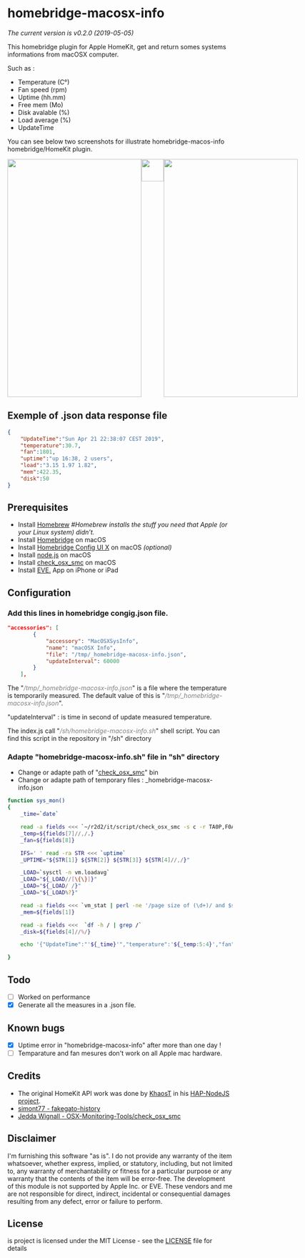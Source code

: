 # homebridge-macosx-info
*The current version is v0.2.0 (2019-05-05)*

This homebridge plugin for Apple HomeKit, get and return somes systems informations from macOSX computer. 

Such as :
* Temperature (C°)
* Fan speed (rpm)
* Uptime (hh.mm)
* Free mem (Mo)
* Disk avalable (%)
* Load average (%)
* UpdateTime

You can see below two screenshots for illustrate homebridge-macos-info homebridge/HomeKit plugin.
<div style="width:650px; height:533px; overflow:scroll; overflow-x: scroll;overflow-y: hidden">
<img style=" float:left; display:inline" src=https://di-marco.net/screenshots/screenshot_1.png width="300px" height="533px"/>
<img style=" float:left; display:inline" src=https://di-marco.net/screenshots/.fake.png width="50px" height="50px"/>
<img style=" float:left; display:inline" src=https://di-marco.net/screenshots/screenshot_2.png width="300px" height="533px"/>
</div>

## Exemple of .json data response file
```json  
{
    "UpdateTime":"Sun Apr 21 22:38:07 CEST 2019",
    "temperature":30.7,
    "fan":1801,
    "uptime":"up 16:38, 2 users",
    "load":"3.15 1.97 1.82",
    "mem":422.35,
    "disk":50
}
```
## Prerequisites
* Install <a href="https://brew.sh">Homebrew</a> *#Homebrew installs the stuff you need that Apple (or your Linux system) didn’t.*
* Install <a href="https://github.com/nfarina/homebridge/wiki/Install-Homebridge-on-macOS">Homebridge</a> on macOS
* Install <a href="https://github.com/oznu/homebridge-config-ui-x#readme">Homebridge Config UI X</a> on macOS *(optional)*
* Install <a href="https://nodejs.org/en/download/package-manager/#macos">node.js</a> on macOS
* Install <a href="https://github.com/jedda/OSX-Monitoring-Tools/tree/master/check_osx_smc">check_osx_smc</a> on macOS
* Install <a href="https://www.evehome.com/en/eve-app">EVE.</a> App on iPhone or iPad

## Configuration
### Add this lines in homebridge congig.json file.
```json    
"accessories": [
        {
            "accessory": "MacOSXSysInfo",
            "name": "macOSX Info",
            "file": "/tmp/_homebridge-macosx-info.json",
            "updateInterval": 60000
        }
    ],
```
The "<span style="color:grey">*/tmp/_homebridge-macosx-info.json*</span>" is a file where the temperature is temporarily measured. The default value of this is "<span style="color:grey">*/tmp/_homebridge-macosx-info.json*</span>".

"updateInterval" : is time in second of update measured temperature.

The index.js call "<span style="color:grey">*/sh/homebridge-macosx-info.sh*</span>" shell script. You can find this script in the repository in "/sh" directory

### Adapte "homebridge-macosx-info.sh" file in "sh" directory
* Change or adapte path of "<a href="https://github.com/jedda/OSX-Monitoring-Tools/tree/master/check_osx_smc">check_osx_smc</a>" bin
* Change or adapte path of temporary files : _homebridge-macosx-info.json

```sh
function sys_mon()
{
    _time=`date`

    read -a fields <<< `~/r2d2/it/script/check_osx_smc -s c -r TA0P,F0Ac -w 70,5200 -c 85,5800`
    _temp=${fields[7]//,/.}
    _fan=${fields[8]}

    IFS=' ' read -ra STR <<< `uptime`   
    _UPTIME="${STR[1]} ${STR[2]} ${STR[3]} ${STR[4]//,/}"

    _LOAD=`sysctl -n vm.loadavg` 
    _LOAD="${_LOAD//[\{\}]}"
    _LOAD="${_LOAD/ /}"
    _LOAD="${_LOAD%?}"

    read -a fields <<< `vm_stat | perl -ne '/page size of (\d+)/ and $size=$1; /Pages\s+([^:]+)[^\d]+(\d+)/ and printf("%-16s % 16.2f Mi\n", "$1:", $2 * $size / 1048576)' | grep "free:"`
    _mem=${fields[1]}

    read -a fields <<<  `df -h / | grep /`
    _disk=${fields[4]//%/}

    echo '{"UpdateTime":"'${_time}'","temperature":'${_temp:5:4}',"fan":'${_fan:5:4}',"uptime":"'${_UPTIME}'","load":"'${_LOAD}'","mem":'${_mem:0:6}',"disk":'${_disk}'}' > /tmp/_homebridge-macosx-info.json

}
```

## Todo
- [ ] Worked on performance 
- [x] Generate all the measures in a .json file.

## Known bugs
- [x] Uptime error in "homebridge-macosx-info" after more than one day !
- [ ] Temparature and fan mesures don't work on all Apple mac hardware.    

## Credits
* The original HomeKit API work was done by <a href="https://twitter.com/khaost">KhaosT</a> in his <a href="https://github.com/KhaosT/HAP-NodeJS">HAP-NodeJS project<a/>.
* <a href="https://github.com/simont77/fakegato-history">simont77 - fakegato-history</a>
* <a href="https://github.com/jedda/OSX-Monitoring-Tools/tree/master/check_osx_smc">Jedda Wignall - OSX-Monitoring-Tools/check_osx_smc</a>


## Disclaimer
I'm furnishing this software "as is". I do not provide any warranty of the item whatsoever, whether express, implied, or statutory, including, but not limited to, any warranty of merchantability or fitness for a particular purpose or any warranty that the contents of the item will be error-free. The development of this module is not supported by Apple Inc. or EVE. These vendors and me are not responsible for direct, indirect, incidental or consequential damages resulting from any defect, error or failure to perform.

## License
is project is licensed under the MIT License - see the <a href="https://github.com/ad5030/homebridge-macosx-info/blob/master/LICENSE"> LICENSE</a> file for details